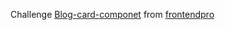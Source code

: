 ﻿Challenge [Blog-card-componet](https://www.frontendpro.dev/frontend-coding-challenges/blog-card-component-bBI5CtACFbEmwqF4LHJU) from [frontendpro](https://www.frontendpro.dev/)

